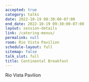 ```yaml
---
accepted: true
category: talks
date: 2022-10-19 08:30:00-07:00
end_date: 2022-10-19 09:30:00-07:00
layout: session-details
link: /catering-menus/
permalink: null
room: Rio Vista Pavilion
schedule-layout: full
sitemap: false
talk_slot: full
title: Continental Breakfast
---
```


Rio Vista Pavilion
